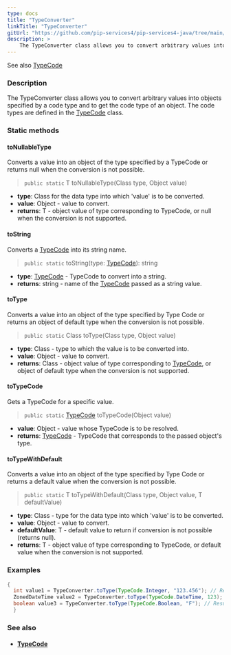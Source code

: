 ```yaml
---
type: docs
title: "TypeConverter"
linkTitle: "TypeConverter"
gitUrl: "https://github.com/pip-services4/pip-services4-java/tree/main/pip-services4-commons-java"
description: > 
    The TypeConverter class allows you to convert arbitrary values into objects specified by a code type and to get the code type of an object.
---
```

See also [TypeCode](../type_code)

### Description
The TypeConverter class allows you to convert arbitrary values into objects specified by a code type and to get the code type of an object. The code types are defined in the [TypeCode](../type_code) class.


### Static methods

#### toNullableType
Converts a value into an object of the type specified by a TypeCode or returns null when the conversion is not possible.

> `public static` <T> T toNullableType(Class<T> type, Object value)

- **type**: Class<T> for the data type into which 'value' is to be converted.
- **value**: Object - value to convert.
- **returns**: <T> T - object value of type corresponding to TypeCode, or null when the conversion is not supported.

#### toString
Converts a [TypeCode](../type_code) into its string name.

> `public static` toString(type: [TypeCode](../type_code)): string

- **type**: [TypeCode](../type_code) - TypeCode to convert into a string.
- **returns**: string - name of the [TypeCode](../type_code) passed as a string value.

#### toType
Converts a value into an object of the type specified by Type Code or returns an object of default type when the conversion is not possible.

> `public static` Class<T> toType(Class<T> type, Object value)

- **type**: Class<T> - type to which the value is to be converted into.
- **value**: Object - value to convert.
- **returns**: Class<T> - object value of type corresponding to [TypeCode](../type_code), or object of default type when the conversion is not supported.


#### toTypeCode
Gets a TypeCode for a specific value.

> `public static` [TypeCode](../type_code) toTypeCode(Object value)

- **value**: Object - value whose TypeCode is to be resolved.
- **returns**: [TypeCode](../type_code) - TypeCode that corresponds to the passed object's type.

#### toTypeWithDefault
Converts a value into an object of the type specified by Type Code or returns a default value when the conversion is not possible.

> `public static` <T> T toTypeWithDefault(Class<T> type, Object value, T defaultValue)

- **type**: Class<T> - type for the data type into which 'value' is to be converted.
- **value**: Object - value to convert.
- **defaultValue**: T - default value to return if conversion is not possible (returns null).
- **returns**: <T> T - object value of type corresponding to TypeCode, or default value when the conversion is not supported.

### Examples


```java
{
  int value1 = TypeConverter.toType(TypeCode.Integer, "123.456"); // Result: 123
  ZonedDateTime value2 = TypeConverter.toType(TypeCode.DateTime, 123); // Result: ZonedDateTime(123)
  boolean value3 = TypeConverter.toType(TypeCode.Boolean, "F"); // Result: false
  }
```

### See also
- #### [TypeCode](../type_code)
